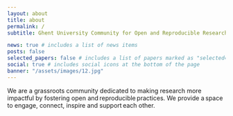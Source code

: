 ```yaml
---
layout: about
title: about
permalink: /
subtitle: Ghent University Community for Open and Reproducible Research

news: true # includes a list of news items
posts: false
selected_papers: false # includes a list of papers marked as "selected={true}"
social: true # includes social icons at the bottom of the page
banner: "/assets/images/12.jpg"
---
```


We are a grassroots community dedicated to making research more impactful by fostering open and reproducible practices. 
We provide a space to engage, connect, inspire and support each other. 


